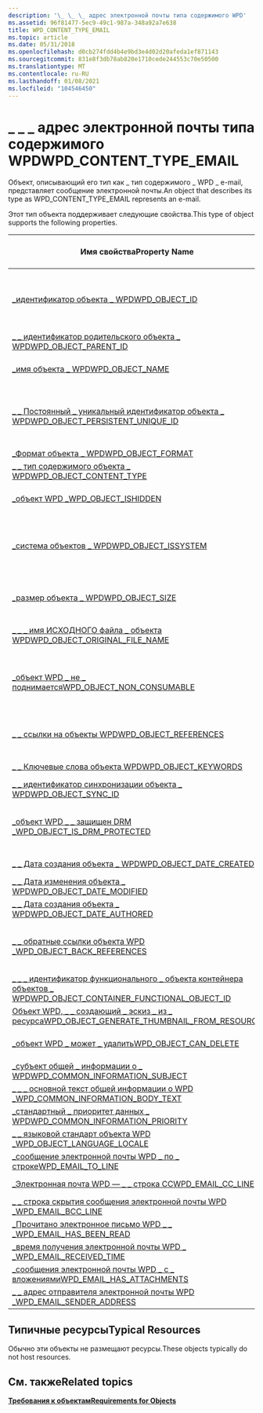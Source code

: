 ```yaml
---
description: '\_ \_ \_ адрес электронной почты типа содержимого WPD'
ms.assetid: 96f81477-5ec9-49c1-987a-348a92a7e638
title: WPD_CONTENT_TYPE_EMAIL
ms.topic: article
ms.date: 05/31/2018
ms.openlocfilehash: d0cb274fdd4b4e9bd3e4d02d20afeda1ef871143
ms.sourcegitcommit: 831e8f3db78ab820e1710cede244553c70e50500
ms.translationtype: MT
ms.contentlocale: ru-RU
ms.lasthandoff: 01/08/2021
ms.locfileid: "104546450"
---
```

# <a name="wpd_content_type_email"></a><span data-ttu-id="d0611-103">\_ \_ \_ адрес электронной почты типа содержимого WPD</span><span class="sxs-lookup"><span data-stu-id="d0611-103">WPD\_CONTENT\_TYPE\_EMAIL</span></span>

<span data-ttu-id="d0611-104">Объект, описывающий его тип как \_ тип содержимого \_ WPD \_ e-mail, представляет сообщение электронной почты.</span><span class="sxs-lookup"><span data-stu-id="d0611-104">An object that describes its type as WPD\_CONTENT\_TYPE\_EMAIL represents an e-mail.</span></span>

<span data-ttu-id="d0611-105">Этот тип объекта поддерживает следующие свойства.</span><span class="sxs-lookup"><span data-stu-id="d0611-105">This type of object supports the following properties.</span></span>



| <span data-ttu-id="d0611-106">Имя свойства</span><span class="sxs-lookup"><span data-stu-id="d0611-106">Property Name</span></span>                                                                                                         | <span data-ttu-id="d0611-107">Обязательный или необязательный</span><span class="sxs-lookup"><span data-stu-id="d0611-107">Required or Optional</span></span>                                                           |
|-----------------------------------------------------------------------------------------------------------------------|--------------------------------------------------------------------------------|
| [<span data-ttu-id="d0611-108">\_идентификатор объекта \_ WPD</span><span class="sxs-lookup"><span data-stu-id="d0611-108">WPD\_OBJECT\_ID</span></span>](object-properties.md)                                                                | <span data-ttu-id="d0611-109">Обязательно, только для чтения.</span><span class="sxs-lookup"><span data-stu-id="d0611-109">Required, read-only.</span></span> <span data-ttu-id="d0611-110">Клиент не может задать это свойство даже во время создания.</span><span class="sxs-lookup"><span data-stu-id="d0611-110">A client cannot set this property, even at creation time.</span></span> |
| [<span data-ttu-id="d0611-111">\_ \_ идентификатор родительского объекта \_ WPD</span><span class="sxs-lookup"><span data-stu-id="d0611-111">WPD\_OBJECT\_PARENT\_ID</span></span>](object-properties.md)                                                 | <span data-ttu-id="d0611-112">Обязательный.</span><span class="sxs-lookup"><span data-stu-id="d0611-112">Required.</span></span>                                                                      |
| [<span data-ttu-id="d0611-113">\_имя объекта \_ WPD</span><span class="sxs-lookup"><span data-stu-id="d0611-113">WPD\_OBJECT\_NAME</span></span>](object-properties.md)                                                            | <span data-ttu-id="d0611-114">Требуется, если объект представляет файл.</span><span class="sxs-lookup"><span data-stu-id="d0611-114">Required if the object represents a file.</span></span>                                      |
| [<span data-ttu-id="d0611-115">\_ \_ Постоянный \_ уникальный идентификатор объекта \_ WPD</span><span class="sxs-lookup"><span data-stu-id="d0611-115">WPD\_OBJECT\_PERSISTENT\_UNIQUE\_ID</span></span>](object-properties.md)                          | <span data-ttu-id="d0611-116">Обязательно, только для чтения.</span><span class="sxs-lookup"><span data-stu-id="d0611-116">Required, read-only.</span></span> <span data-ttu-id="d0611-117">Клиент не может задать это свойство даже во время создания.</span><span class="sxs-lookup"><span data-stu-id="d0611-117">A client cannot set this property, even at creation time.</span></span> |
| [<span data-ttu-id="d0611-118">\_Формат объекта \_ WPD</span><span class="sxs-lookup"><span data-stu-id="d0611-118">WPD\_OBJECT\_FORMAT</span></span>](object-properties.md)                                                        | <span data-ttu-id="d0611-119">Обязательный.</span><span class="sxs-lookup"><span data-stu-id="d0611-119">Required.</span></span>                                                                      |
| [<span data-ttu-id="d0611-120">\_ \_ тип содержимого объекта \_ WPD</span><span class="sxs-lookup"><span data-stu-id="d0611-120">WPD\_OBJECT\_CONTENT\_TYPE</span></span>](object-properties.md)                                           | <span data-ttu-id="d0611-121">Обязательный.</span><span class="sxs-lookup"><span data-stu-id="d0611-121">Required.</span></span>                                                                      |
| [<span data-ttu-id="d0611-122">\_объект WPD \_</span><span class="sxs-lookup"><span data-stu-id="d0611-122">WPD\_OBJECT\_ISHIDDEN</span></span>](object-properties.md)                                                    | <span data-ttu-id="d0611-123">Требуется, если объект скрыт.</span><span class="sxs-lookup"><span data-stu-id="d0611-123">Required if the object is hidden.</span></span>                                              |
| [<span data-ttu-id="d0611-124">\_система объектов \_ WPD</span><span class="sxs-lookup"><span data-stu-id="d0611-124">WPD\_OBJECT\_ISSYSTEM</span></span>](object-properties.md)                                                    | <span data-ttu-id="d0611-125">Требуется, если объект является системным объектом (представляет системный файл).</span><span class="sxs-lookup"><span data-stu-id="d0611-125">Required if the object is a system object (represents a system file).</span></span>          |
| [<span data-ttu-id="d0611-126">\_размер объекта \_ WPD</span><span class="sxs-lookup"><span data-stu-id="d0611-126">WPD\_OBJECT\_SIZE</span></span>](object-properties.md)                                                            | <span data-ttu-id="d0611-127">Требуется, если у объекта есть по крайней мере один ресурс.</span><span class="sxs-lookup"><span data-stu-id="d0611-127">Required if the object has at least one resource.</span></span>                              |
| [<span data-ttu-id="d0611-128">\_ \_ \_ имя ИСХОДНОГО файла \_ объекта WPD</span><span class="sxs-lookup"><span data-stu-id="d0611-128">WPD\_OBJECT\_ORIGINAL\_FILE\_NAME</span></span>](object-properties.md)                              | <span data-ttu-id="d0611-129">Требуется, если объект представляет файл.</span><span class="sxs-lookup"><span data-stu-id="d0611-129">Required if the object represents a file.</span></span>                                      |
| [<span data-ttu-id="d0611-130">\_объект WPD \_ не \_ поднимается</span><span class="sxs-lookup"><span data-stu-id="d0611-130">WPD\_OBJECT\_NON\_CONSUMABLE</span></span>](object-properties.md)                                       | <span data-ttu-id="d0611-131">Рекомендуется, если объект не предназначен для использования устройством.</span><span class="sxs-lookup"><span data-stu-id="d0611-131">Recommended if the object is not meant for consumption by the device.</span></span>          |
| [<span data-ttu-id="d0611-132">\_ \_ ссылки на объекты WPD</span><span class="sxs-lookup"><span data-stu-id="d0611-132">WPD\_OBJECT\_REFERENCES</span></span>](object-properties.md)                                                | <span data-ttu-id="d0611-133">Требуется, если объект содержит ссылки на другие объекты.</span><span class="sxs-lookup"><span data-stu-id="d0611-133">Required if the object has references to other objects.</span></span>                        |
| [<span data-ttu-id="d0611-134">\_ \_ Ключевые слова объекта WPD</span><span class="sxs-lookup"><span data-stu-id="d0611-134">WPD\_OBJECT\_KEYWORDS</span></span>](object-properties.md)                                                    | <span data-ttu-id="d0611-135">Необязательный элемент.</span><span class="sxs-lookup"><span data-stu-id="d0611-135">Optional.</span></span>                                                                      |
| [<span data-ttu-id="d0611-136">\_ \_ идентификатор синхронизации объекта \_ WPD</span><span class="sxs-lookup"><span data-stu-id="d0611-136">WPD\_OBJECT\_SYNC\_ID</span></span>](object-properties.md)                                                     | <span data-ttu-id="d0611-137">Необязательный элемент.</span><span class="sxs-lookup"><span data-stu-id="d0611-137">Optional.</span></span>                                                                      |
| [<span data-ttu-id="d0611-138">\_объект WPD \_ \_ защищен DRM \_</span><span class="sxs-lookup"><span data-stu-id="d0611-138">WPD\_OBJECT\_IS\_DRM\_PROTECTED</span></span>](object-properties.md)                                  | <span data-ttu-id="d0611-139">Требуется, если объект защищен с помощью технологии DRM.</span><span class="sxs-lookup"><span data-stu-id="d0611-139">Required if the object is protected by DRM technology.</span></span>                         |
| [<span data-ttu-id="d0611-140">\_ \_ Дата создания объекта \_ WPD</span><span class="sxs-lookup"><span data-stu-id="d0611-140">WPD\_OBJECT\_DATE\_CREATED</span></span>](object-properties.md)                                           | <span data-ttu-id="d0611-141">Необязательный элемент.</span><span class="sxs-lookup"><span data-stu-id="d0611-141">Optional.</span></span>                                                                      |
| [<span data-ttu-id="d0611-142">\_ \_ Дата изменения объекта \_ WPD</span><span class="sxs-lookup"><span data-stu-id="d0611-142">WPD\_OBJECT\_DATE\_MODIFIED</span></span>](object-properties.md)                                         | <span data-ttu-id="d0611-143">(рекомендуется).</span><span class="sxs-lookup"><span data-stu-id="d0611-143">Recommended.</span></span>                                                                   |
| [<span data-ttu-id="d0611-144">\_ \_ Дата создания объекта \_ WPD</span><span class="sxs-lookup"><span data-stu-id="d0611-144">WPD\_OBJECT\_DATE\_AUTHORED</span></span>](object-properties.md)                                         | <span data-ttu-id="d0611-145">Необязательный элемент.</span><span class="sxs-lookup"><span data-stu-id="d0611-145">Optional.</span></span>                                                                      |
| [<span data-ttu-id="d0611-146">\_ \_ обратные ссылки объекта WPD \_</span><span class="sxs-lookup"><span data-stu-id="d0611-146">WPD\_OBJECT\_BACK\_REFERENCES</span></span>](object-properties.md)                                                                | <span data-ttu-id="d0611-147">Рекомендуется, если на объект ссылается другой объект.</span><span class="sxs-lookup"><span data-stu-id="d0611-147">Recommended if the object is referenced by another object.</span></span>                     |
| [<span data-ttu-id="d0611-148">\_ \_ \_ идентификатор функционального \_ объекта контейнера объектов \_ WPD</span><span class="sxs-lookup"><span data-stu-id="d0611-148">WPD\_OBJECT\_CONTAINER\_FUNCTIONAL\_OBJECT\_ID</span></span>](object-properties.md)     | <span data-ttu-id="d0611-149">Необязательный элемент.</span><span class="sxs-lookup"><span data-stu-id="d0611-149">Optional.</span></span>                                                                      |
| [<span data-ttu-id="d0611-150">Объект WPD, \_ \_ создающий \_ эскиз \_ из \_ ресурса</span><span class="sxs-lookup"><span data-stu-id="d0611-150">WPD\_OBJECT\_GENERATE\_THUMBNAIL\_FROM\_RESOURCE</span></span>](object-properties.md) | <span data-ttu-id="d0611-151">Необязательный элемент.</span><span class="sxs-lookup"><span data-stu-id="d0611-151">Optional.</span></span>                                                                      |
| [<span data-ttu-id="d0611-152">\_объект WPD \_ может \_ удалить</span><span class="sxs-lookup"><span data-stu-id="d0611-152">WPD\_OBJECT\_CAN\_DELETE</span></span>](object-properties.md)                                                                     | <span data-ttu-id="d0611-153">Требуется, если объект не может быть удален.</span><span class="sxs-lookup"><span data-stu-id="d0611-153">Required if the object cannot be deleted.</span></span>                                      |
| [<span data-ttu-id="d0611-154">\_субъект общей \_ информации о \_ WPD</span><span class="sxs-lookup"><span data-stu-id="d0611-154">WPD\_COMMON\_INFORMATION\_SUBJECT</span></span>](object-properties.md)                                                            | <span data-ttu-id="d0611-155">Обязательный.</span><span class="sxs-lookup"><span data-stu-id="d0611-155">Required.</span></span>                                                                      |
| [<span data-ttu-id="d0611-156">\_ \_ \_ основной текст общей информации о WPD \_</span><span class="sxs-lookup"><span data-stu-id="d0611-156">WPD\_COMMON\_INFORMATION\_BODY\_TEXT</span></span>](object-properties.md)                                                         | <span data-ttu-id="d0611-157">(рекомендуется).</span><span class="sxs-lookup"><span data-stu-id="d0611-157">Recommended.</span></span>                                                                   |
| [<span data-ttu-id="d0611-158">\_стандартный \_ приоритет данных \_ WPD</span><span class="sxs-lookup"><span data-stu-id="d0611-158">WPD\_COMMON\_INFORMATION\_PRIORITY</span></span>](object-properties.md)                                                           | <span data-ttu-id="d0611-159">(рекомендуется).</span><span class="sxs-lookup"><span data-stu-id="d0611-159">Recommended.</span></span>                                                                   |
| [<span data-ttu-id="d0611-160">\_ \_ языковой стандарт объекта WPD \_</span><span class="sxs-lookup"><span data-stu-id="d0611-160">WPD\_OBJECT\_LANGUAGE\_LOCALE</span></span>](object-properties.md)                                                                | <span data-ttu-id="d0611-161">Необязательный элемент.</span><span class="sxs-lookup"><span data-stu-id="d0611-161">Optional.</span></span>                                                                      |
| [<span data-ttu-id="d0611-162">\_сообщение электронной почты WPD \_ по \_ строке</span><span class="sxs-lookup"><span data-stu-id="d0611-162">WPD\_EMAIL\_TO\_LINE</span></span>](email-properties.md)                                                        | <span data-ttu-id="d0611-163">Обязательный.</span><span class="sxs-lookup"><span data-stu-id="d0611-163">Required.</span></span>                                                                      |
| [<span data-ttu-id="d0611-164">\_Электронная почта WPD — \_ \_ строка CC</span><span class="sxs-lookup"><span data-stu-id="d0611-164">WPD\_EMAIL\_CC\_LINE</span></span>](email-properties.md)                                                        | <span data-ttu-id="d0611-165">Необязательный элемент.</span><span class="sxs-lookup"><span data-stu-id="d0611-165">Optional.</span></span>                                                                      |
| [<span data-ttu-id="d0611-166">\_ \_ строка скрытия сообщения электронной почты WPD \_</span><span class="sxs-lookup"><span data-stu-id="d0611-166">WPD\_EMAIL\_BCC\_LINE</span></span>](email-properties.md)                                                      | <span data-ttu-id="d0611-167">Необязательный элемент.</span><span class="sxs-lookup"><span data-stu-id="d0611-167">Optional.</span></span>                                                                      |
| [<span data-ttu-id="d0611-168">\_Прочитано электронное письмо WPD \_ \_ \_</span><span class="sxs-lookup"><span data-stu-id="d0611-168">WPD\_EMAIL\_HAS\_BEEN\_READ</span></span>](email-properties.md)                                           | <span data-ttu-id="d0611-169">Необязательный элемент.</span><span class="sxs-lookup"><span data-stu-id="d0611-169">Optional.</span></span>                                                                      |
| [<span data-ttu-id="d0611-170">\_время получения электронной почты WPD \_ \_</span><span class="sxs-lookup"><span data-stu-id="d0611-170">WPD\_EMAIL\_RECEIVED\_TIME</span></span>](email-properties.md)                                            | <span data-ttu-id="d0611-171">Необязательный элемент.</span><span class="sxs-lookup"><span data-stu-id="d0611-171">Optional.</span></span>                                                                      |
| [<span data-ttu-id="d0611-172">\_сообщения электронной почты WPD \_ с \_ вложениями</span><span class="sxs-lookup"><span data-stu-id="d0611-172">WPD\_EMAIL\_HAS\_ATTACHMENTS</span></span>](email-properties.md)                                        | <span data-ttu-id="d0611-173">Необязательный элемент.</span><span class="sxs-lookup"><span data-stu-id="d0611-173">Optional.</span></span>                                                                      |
| [<span data-ttu-id="d0611-174">\_ \_ адрес отправителя электронной почты WPD \_</span><span class="sxs-lookup"><span data-stu-id="d0611-174">WPD\_EMAIL\_SENDER\_ADDRESS</span></span>](email-properties.md)                                          | <span data-ttu-id="d0611-175">Обязательный.</span><span class="sxs-lookup"><span data-stu-id="d0611-175">Required.</span></span>                                                                      |



 

## <a name="typical-resources"></a><span data-ttu-id="d0611-176">Типичные ресурсы</span><span class="sxs-lookup"><span data-stu-id="d0611-176">Typical Resources</span></span>

<span data-ttu-id="d0611-177">Обычно эти объекты не размещают ресурсы.</span><span class="sxs-lookup"><span data-stu-id="d0611-177">These objects typically do not host resources.</span></span>

## <a name="related-topics"></a><span data-ttu-id="d0611-178">См. также</span><span class="sxs-lookup"><span data-stu-id="d0611-178">Related topics</span></span>

<dl> <dt>

[<span data-ttu-id="d0611-179">**Требования к объектам**</span><span class="sxs-lookup"><span data-stu-id="d0611-179">**Requirements for Objects**</span></span>](requirements-for-objects.md)
</dt> </dl>

 

 



